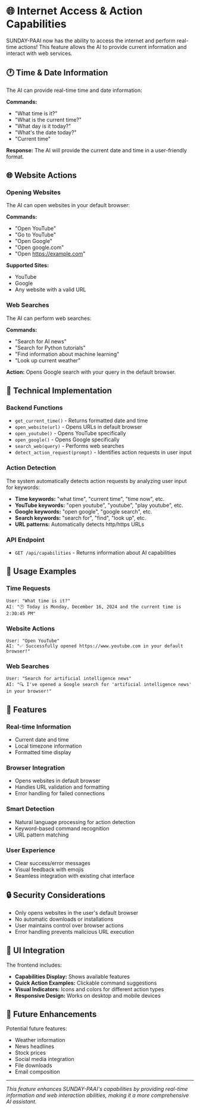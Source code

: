 # 🌐 Internet Access & Action Capabilities

SUNDAY-PAAI now has the ability to access the internet and perform real-time actions! This feature allows the AI to provide current information and interact with web services.

## 🕐 Time & Date Information

The AI can provide real-time time and date information:

**Commands:**
- "What time is it?"
- "What is the current time?"
- "What day is it today?"
- "What's the date today?"
- "Current time"

**Response:** The AI will provide the current date and time in a user-friendly format.

## 🌐 Website Actions

### Opening Websites
The AI can open websites in your default browser:

**Commands:**
- "Open YouTube"
- "Go to YouTube"
- "Open Google"
- "Open google.com"
- "Open https://example.com"

**Supported Sites:**
- YouTube
- Google
- Any website with a valid URL

### Web Searches
The AI can perform web searches:

**Commands:**
- "Search for AI news"
- "Search for Python tutorials"
- "Find information about machine learning"
- "Look up current weather"

**Action:** Opens Google search with your query in the default browser.

## 🔧 Technical Implementation

### Backend Functions
- `get_current_time()` - Returns formatted date and time
- `open_website(url)` - Opens URLs in default browser
- `open_youtube()` - Opens YouTube specifically
- `open_google()` - Opens Google specifically
- `search_web(query)` - Performs web searches
- `detect_action_request(prompt)` - Identifies action requests in user input

### Action Detection
The system automatically detects action requests by analyzing user input for keywords:

- **Time keywords:** "what time", "current time", "time now", etc.
- **YouTube keywords:** "open youtube", "youtube", "play youtube", etc.
- **Google keywords:** "open google", "google search", etc.
- **Search keywords:** "search for", "find", "look up", etc.
- **URL patterns:** Automatically detects http/https URLs

### API Endpoint
- `GET /api/capabilities` - Returns information about AI capabilities

## 🎯 Usage Examples

### Time Requests
```
User: "What time is it?"
AI: "🕐 Today is Monday, December 16, 2024 and the current time is 2:30:45 PM"
```

### Website Actions
```
User: "Open YouTube"
AI: "✅ Successfully opened https://www.youtube.com in your default browser!"
```

### Web Searches
```
User: "Search for artificial intelligence news"
AI: "🔍 I've opened a Google search for 'artificial intelligence news' in your browser!"
```

## 🚀 Features

### Real-time Information
- Current date and time
- Local timezone information
- Formatted time display

### Browser Integration
- Opens websites in default browser
- Handles URL validation and formatting
- Error handling for failed connections

### Smart Detection
- Natural language processing for action detection
- Keyword-based command recognition
- URL pattern matching

### User Experience
- Clear success/error messages
- Visual feedback with emojis
- Seamless integration with existing chat interface

## 🔒 Security Considerations

- Only opens websites in the user's default browser
- No automatic downloads or installations
- User maintains control over browser actions
- Error handling prevents malicious URL execution

## 🎨 UI Integration

The frontend includes:
- **Capabilities Display:** Shows available features
- **Quick Action Examples:** Clickable command suggestions
- **Visual Indicators:** Icons and colors for different action types
- **Responsive Design:** Works on desktop and mobile devices

## 🔄 Future Enhancements

Potential future features:
- Weather information
- News headlines
- Stock prices
- Social media integration
- File downloads
- Email composition

---

*This feature enhances SUNDAY-PAAI's capabilities by providing real-time information and web interaction abilities, making it a more comprehensive AI assistant.* 
